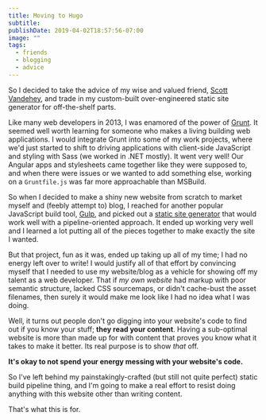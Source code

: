 ```yaml
---
title: Moving to Hugo
subtitle:
publishDate: 2019-04-02T18:57:56-07:00
image: ""
tags:
  - friends
  - blogging
  - advice
---
```


<p class="lead">So I decided to take the advice of my wise and valued friend, <a href="https://spaceninja.com/">Scott Vandehey</a>, and trade in my custom-built over-engineered static site generator for off-the-shelf parts.</p>

Like many web developers in 2013, I was enamored of the power of [Grunt](http://gruntjs.com). It seemed well worth learning for someone who makes a living building web applications. I would integrate Grunt into some of my work projects, where we'd just started to shift to driving applications with client-side JavaScript and styling with Sass (we worked in .NET mostly). It went very well! Our Angular apps and stylesheets came together like they were supposed to, and when there were issues or we wanted to add something else, working on a `Gruntfile.js` was far more approachable than MSBuild.

So when I decided to make a shiny new website from scratch to market myself and (feebly attempt to) blog, I reached for another popular JavaScript build tool, [Gulp](https://gulpjs.com), and picked out a [static site generator](https://metalsmith.io/) that would work well with a pipeline-oriented approach. It ended up working very well and I learned a lot putting all of the pieces together to make exactly the site I wanted.

But that project, fun as it was, ended up taking up all of my time; I had no energy left over to write! I would justify all of that effort by convincing myself that I needed to use my website/blog as a vehicle for showing off my talent as a web developer. That if *my own website* had markup with poor semantic structure, lacked CSS sourcemaps, or didn't cache-bust the asset filenames, then surely it would make me look like I had no idea what I was doing.

Well, it turns out people don't go digging into your website's code to find out if you know your stuff; **they read your content**. Having a sub-optimal website is more than made up for with content that proves you know what it takes to make it better. Its real purpose is to show *that* off.

**It's okay to not spend your energy messing with your website's code.**

So I've left behind my painstakingly-crafted (but still not quite perfect) static build pipeline thing, and I'm going to make a real effort to resist doing anything with this website other than writing content.

That's what this is for.
